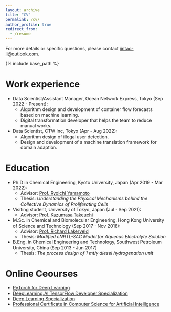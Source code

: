 ```yaml
---
layout: archive
title: "CV"
permalink: /cv/
author_profile: true
redirect_from:
  - /resume
---
```


For more details or specific questions, please contact jintao-li@outlook.com.
<!-- [CV as July 2021](https://hkustconnect-my.sharepoint.com/:b:/g/personal/jlids_connect_ust_hk/EeQDu_R6APxEgrc1h0xlvnsBZlrntQ8WbER7wZNpdNR0rA?e=u5wDYr). -->

{% include base_path %}

Work experience
======
* Data Scientist/Assistant Manager, Ocean Network Express, Tokyo (Sep 2022 - Present):
  * Algorithm design and development of container flow forecasts based on machine learning.
  * Digital transformation developer that helps the team to reduce manual works.
* Data Scientist, CTW Inc, Tokyo (Apr - Aug 2022):
  * Algorithm design of illegal user detection.
  * Design and development of a machine translation framework for domain adaption.


Education
======
* Ph.D in Chemical Engineering, Kyoto University, Japan (Apr 2019 - Mar 2022):
  * Advisor: [Prof. Ryoichi Yamamoto](https://www-tph.cheme.kyoto-u.ac.jp)
  * Thesis: *Understanding the Physical Mechanisms behind the Collective Dynamics of Proliferating Cells*
  <!-- * Developed a particle-based modeling program as each particle can be simulated as a cell, with the behaviors of cell growth, division and apoptosis.* Studied the role of cell cycle under the behaviors of proliferating cell colonies and cell competition. -->
* Visiting student, University of Tokyo, Japan (Jul - Sep 2021):
  * Advisor: [Prof. Kazumasa Takeuchi](http://lab.kaztake.org/index.html)
* M.Sc. in Chemical and Biomolecular Engineering, Hong Kong University of Science and Technology (Sep 2017 - Nov 2018):
  * Advisor: [Prof. Richard Lakerveld](http://kelakerveld.people.ust.hk)
  * Thesis: *Modified eNRTL-SAC Model for Aqueous Electrolyte Solution*
  <!-- * Revisited the thermodynamic models and established the solubility function with pH.* Applied modeling to pH-control process design to improve solubility of pharmaceuticals. -->
* B.Eng. in Chemical Engineering and Technology, Southwest Petroleum University, China (Sep 2013 - Jun 2017)
  * Thesis: *The process design of 1 mt/y diesel hydrogenation unit*
  <!-- * Trained aes a chemical engineer with a focus on computer-aid process system engineering. -->

Online Ceourses
======
* [PyTorch for Deep Learning](https://www.icloud.com/iclouddrive/098bnLVQJf1N2GakBXc6_Voug#python-for-deep-learning-zero-to-mastery)
  <!-- * by Zero To Mastery Academy.* Issued Aug 2022. -->
* [DeepLearning.AI TensorFlow Developer Specialization](https://www.coursera.org/account/accomplishments/specialization/certificate/H6TDQVQS266U)
  <!-- * by Coursera.* Issued Jan 2021. -->
* [Deep Learning Specialization](https://www.coursera.org/account/accomplishments/specialization/certificate/WDVPUYTPNS98)
  <!-- * by Coursera.* Issued Oct 2020. -->
* [Professional Certificate in Computer Science for Artificial Intelligence](https://credentials.edx.org/credentials/bf0c2d7654be4553b79f352375e05506/)
  <!-- * by edX.* Issued Sep 2020. -->


<!-- Service and leadership
======
* Currently signed in to 43 different slack teams -->

